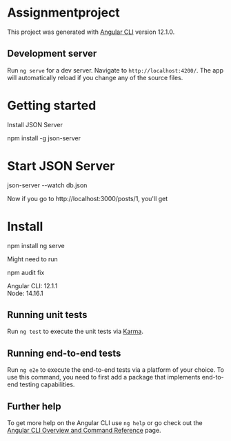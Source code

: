 # Assignmentproject

This project was generated with [Angular CLI](https://github.com/angular/angular-cli) version 12.1.0.

## Development server

Run `ng serve` for a dev server. Navigate to `http://localhost:4200/`. The app will automatically reload if you change any of the source files.

# Getting started
Install JSON Server

npm install -g json-server

# Start JSON Server

json-server --watch db.json

Now if you go to http://localhost:3000/posts/1, you'll get

# Install
 npm install
 ng serve  

Might need to run

npm audit fix

Angular CLI: 12.1.1        
Node: 14.16.1

 
 
## Running unit tests

Run `ng test` to execute the unit tests via [Karma](https://karma-runner.github.io).

## Running end-to-end tests

Run `ng e2e` to execute the end-to-end tests via a platform of your choice. To use this command, you need to first add a package that implements end-to-end testing capabilities.

## Further help

To get more help on the Angular CLI use `ng help` or go check out the [Angular CLI Overview and Command Reference](https://angular.io/cli) page.
